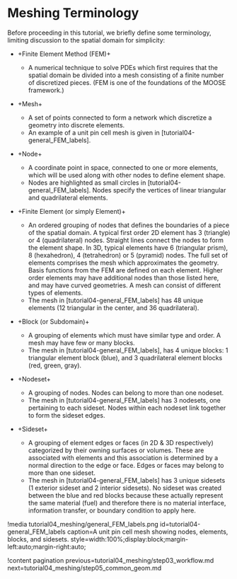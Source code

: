 # Meshing Terminology

Before proceeding in this tutorial, we briefly define some terminology, limiting discussion to the spatial domain for simplicity:

- +Finite Element Method (FEM)+

  - A numerical technique to solve PDEs which first requires that the spatial domain be divided into a mesh consisting of a finite number of discretized pieces. (FEM is one of the foundations of the MOOSE framework.)

- +Mesh+

  - A set of points connected to form a network which discretize a geometry into discrete elements.
  - An example of a unit pin cell mesh is given in [tutorial04-general_FEM_labels].

- +Node+

  - A coordinate point in space, connected to one or more elements, which will be used along with other nodes to define element shape.
  - Nodes are highlighted as small circles in [tutorial04-general_FEM_labels]. Nodes specify the vertices of linear triangular and quadrilateral elements.

- +Finite Element (or simply Element)+

  - An ordered grouping of nodes that defines the boundaries of a piece of the spatial domain. A typical first order 2D element has 3 (triangle) or 4 (quadrilateral) nodes. Straight lines connect the nodes to form the element shape. In 3D, typical elements have 6 (triangular prism), 8 (hexahedron), 4 (tetrahedron) or 5 (pyramid) nodes. The full set of elements comprises the mesh which approximates the geometry. Basis functions from the FEM are defined on each element. Higher order elements may have additional nodes than those listed here, and may have curved geometries. A mesh can consist of different types of elements.
  - The mesh in [tutorial04-general_FEM_labels] has 48 unique elements (12 triangular in the center, and 36 quadrilateral).

- +Block (or Subdomain)+

  - A grouping of elements which must have similar type and order. A mesh may have few or many blocks.
  - The mesh in [tutorial04-general_FEM_labels], has 4 unique blocks: 1 triangular element block (blue), and 3 quadrilateral element blocks (red, green, gray).

- +Nodeset+

  - A grouping of nodes. Nodes can belong to more than one nodeset.
  - The mesh in [tutorial04-general_FEM_labels] has 3 nodesets, one pertaining to each sideset. Nodes within each nodeset link together to form the sideset edges.

- +Sideset+

  - A grouping of element edges or faces (in 2D & 3D respectively) categorized by their owning surfaces or volumes. These are associated with elements and this association is determined by a normal direction to the edge or face. Edges or faces may belong to more than one sideset.
  - The mesh in [tutorial04-general_FEM_labels] has 3 unique sidesets (1 exterior sideset and 2 interior sidesets). No sideset was created between the blue and red blocks because these actually represent the same material (fuel) and therefore there is no material interface, information transfer, or boundary condition to apply here.

!media tutorial04_meshing/general_FEM_labels.png
       id=tutorial04-general_FEM_labels
       caption=A unit pin cell mesh showing nodes, elements, blocks, and sidesets.
       style=width:100%;display:block;margin-left:auto;margin-right:auto;

!content pagination previous=tutorial04_meshing/step03_workflow.md
                    next=tutorial04_meshing/step05_common_geom.md
